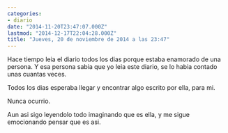 ```yaml
---
categories:
- diario
date: "2014-11-20T23:47:07.000Z"
lastmod: "2014-12-17T22:04:28.000Z"
title: "Jueves, 20 de noviembre de 2014 a las 23:47"
---
```


Hace tiempo leia el diario todos los dias porque estaba enamorado de una persona. Y esa persona sabia que yo leia este diario, se lo habia contado unas cuantas veces.


Todos los dias esperaba llegar y encontrar algo escrito por ella, para mi.

Nunca ocurrio.

Aun asi sigo leyendolo todo imaginando que es ella, y me sigue emocionando pensar que es asi.